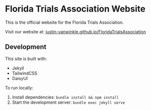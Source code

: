 # Florida Trials Association Website

This is the official website for the Florida Trials Association.

Visit our website at: [justin-vanwinkle.github.io/FloridaTrialsAssociation](https://justin-vanwinkle.github.io/FloridaTrialsAssociation)

## Development

This site is built with:
- Jekyll
- TailwindCSS
- DaisyUI

To run locally:
1. Install dependencies: `bundle install && npm install`
2. Start the development server: `bundle exec jekyll serve` 
